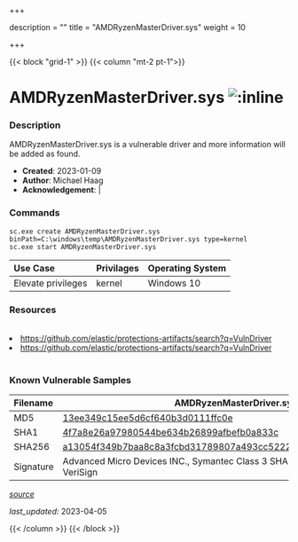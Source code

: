 +++

description = ""
title = "AMDRyzenMasterDriver.sys"
weight = 10

+++


{{< block "grid-1" >}}
{{< column "mt-2 pt-1">}}


# AMDRyzenMasterDriver.sys ![:inline](/images/twitter_verified.png) 


### Description

AMDRyzenMasterDriver.sys is a vulnerable driver and more information will be added as found.

- **Created**: 2023-01-09
- **Author**: Michael Haag
- **Acknowledgement**:  | [](https://twitter.com/)

### Commands

```
sc.exe create AMDRyzenMasterDriver.sys binPath=C:\windows\temp\AMDRyzenMasterDriver.sys type=kernel
sc.exe start AMDRyzenMasterDriver.sys
```

| Use Case | Privilages | Operating System | 
|:---- | ---- | ---- |
| Elevate privileges | kernel | Windows 10 |

### Resources
<br>
<li><a href=" https://github.com/elastic/protections-artifacts/search?q=VulnDriver"> https://github.com/elastic/protections-artifacts/search?q=VulnDriver</a></li>
<li><a href="https://github.com/elastic/protections-artifacts/search?q=VulnDriver">https://github.com/elastic/protections-artifacts/search?q=VulnDriver</a></li>
<br>

### Known Vulnerable Samples

| Filename | AMDRyzenMasterDriver.sys |
|:---- | ---- | 
| MD5 | <a href="https://www.virustotal.com/gui/file/13ee349c15ee5d6cf640b3d0111ffc0e">13ee349c15ee5d6cf640b3d0111ffc0e</a> |
| SHA1 | <a href="https://www.virustotal.com/gui/file/4f7a8e26a97980544be634b26899afbefb0a833c">4f7a8e26a97980544be634b26899afbefb0a833c</a> |
| SHA256 | <a href="https://www.virustotal.com/gui/file/a13054f349b7baa8c8a3fcbd31789807a493cc52224bbff5e412eb2bd52a6433">a13054f349b7baa8c8a3fcbd31789807a493cc52224bbff5e412eb2bd52a6433</a> |
| Signature | Advanced Micro Devices INC., Symantec Class 3 SHA256 Code Signing CA, VeriSign   |


[*source*](https://github.com/magicsword-io/LOLDrivers/tree/main/yaml/amdryzenmasterdriver.yaml)

*last_updated:* 2023-04-05








{{< /column >}}
{{< /block >}}
